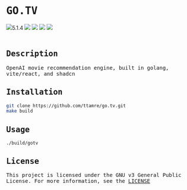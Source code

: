 <h1 style="font-family:monospace">GO.TV</h1>
<div style="padding-bottom:20px">
    <img src="https://img.shields.io/badge/go-1.22.0-blue" />5.1.4
    <img src="https://img.shields.io/badge/vite-5.1-purple" />
    <img src="https://img.shields.io/badge/react-18.2.56-red" />
    <img src="https://img.shields.io/badge/shadcn-0.8.0-black" />
    <img src="https://img.shields.io/badge/license-GPL%20v3-red" />
</div>

<!-- DESCRIPTION -->
<h2 style="font-family:monospace">Description</h2>
<p style="font-family:monospace">OpenAI movie recommendation engine, built in golang, vite/react, and shadcn</p>

<!-- INSTALLATION -->
<h2 style="font-family:monospace">Installation</h2>

```bash
git clone https://github.com/ttamre/go.tv.git
make build
```

<!-- USAGE -->
<h2 style="font-family:monospace">Usage</h2>

`./build/gotv`

<!-- LICENSE -->
<h2 style="font-family:monospace">License</h2>
<p style="font-family:monospace">This project is licensed under the GNU v3 General Public License. For more information, see the <a href="https://github.com/ttamre/go.tv/blob/main/LICENSE">LICENSE</a></p>
